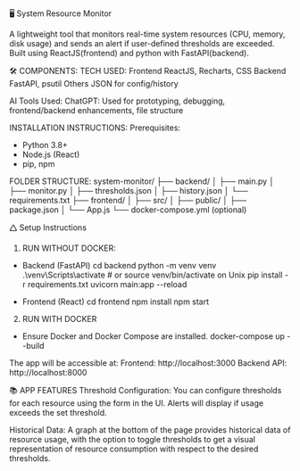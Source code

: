 🖥️ System Resource Monitor

A lightweight tool that monitors real-time system resources (CPU, memory, disk usage) and sends an alert if user-defined thresholds are exceeded. Built using ReactJS(frontend) and python with FastAPI(backend). 

🛠️
COMPONENTS:             TECH USED: 
Frontend                ReactJS, Recharts, CSS
Backend                 FastAPI, psutil 
Others                  JSON for config/history

AI Tools Used: 
ChatGPT: Used for prototyping, debugging, frontend/backend enhancements, file structure 

INSTALLATION INSTRUCTIONS:
Prerequisites: 
* Python 3.8+
* Node.js (React) 
* pip, npm

FOLDER STRUCTURE: 
system-monitor/
├── backend/
│   ├── main.py
│   ├── monitor.py
│   ├── thresholds.json
│   ├── history.json
│   └── requirements.txt
├── frontend/
│   ├── src/
│   ├── public/
│   ├── package.json
│   └── App.js
└── docker-compose.yml (optional)

🛆 Setup Instructions
1. RUN WITHOUT DOCKER: 
- Backend (FastAPI)
cd backend
python -m venv venv
.\venv\Scripts\activate       # or source venv/bin/activate on Unix
pip install -r requirements.txt
uvicorn main:app --reload

- Frontend (React)
cd frontend
npm install
npm start

2. RUN WITH DOCKER 
- Ensure Docker and Docker Compose are installed.
docker-compose up --build


The app will be accessible at:
Frontend: http://localhost:3000
Backend API: http://localhost:8000

📚 APP FEATURES
Threshold Configuration: You can configure thresholds for each resource using the form in the UI. Alerts will display if usage exceeds the set threshold.

Historical Data: A graph at the bottom of the page provides historical data of resource usage, with the option to toggle thresholds to get a visual representation of resource consumption with respect to the desired thresholds. 